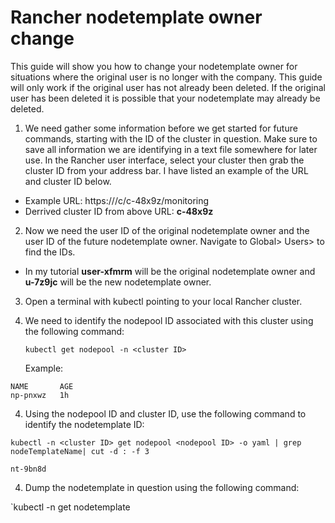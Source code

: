 # Rancher nodetemplate owner change
This guide will show you how to change your nodetemplate owner for situations where the original user is no longer with the company.  This guide will only work if the original user has not already been deleted.  If the original user has been deleted it is possible that your nodetemplate may already be deleted.
1. We need gather some information before we get started for future commands, starting with the ID of the cluster in question.  Make sure to save all information we are identifying in a text file somewhere for later use.  In the Rancher user interface, select your cluster then grab the cluster ID from your address bar.  I have listed an example of the URL and cluster ID below.
  * Example URL: https://<RANCHER URL>/c/c-48x9z/monitoring
  * Derrived cluster ID from above URL: **c-48x9z**
2.  Now we need the user ID of the original nodetemplate owner and the user ID of the future nodetemplate owner.  Navigate to Global> Users> to find the IDs.
  * In my tutorial **user-xfmrm** will be the original nodetemplate owner and **u-7z9jc** will be the new nodetemplate owner.
3. Open a terminal with kubectl pointing to your local Rancher cluster.
4. We need to identify the nodepool ID associated with this cluster using the following command: 
   
   `kubectl get nodepool -n <cluster ID>`
   
   Example: 
  ```root@86993adde452:~# kubectl -n c-48x9z get nodepool
NAME       AGE
np-pnxwz   1h
 ```
 4. Using the nodepool ID and cluster ID, use the following command to identify the nodetemplate ID: 
 
 `kubectl -n <cluster ID> get nodepool <nodepool ID> -o yaml | grep nodeTemplateName| cut -d : -f 3`
 ```root@86993adde452:~# kubectl -n c-48x9z get nodepool np-pnxwz -o yaml | grep nodeTemplateName| cut -d : -f 3
nt-9bn8d
 ```

4. Dump the nodetemplate in question using the following command: 

`kubectl -n <original owner ID> get nodetemplate
